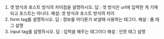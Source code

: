 1. 겟 방식과 포스트 방식의 차이점을 설명하시오.
답 : 겟 방식은 url에 입력한 게 기재되고 포스트는 아니다.
해설: 겟 방식과 포스트 방식의 차이
2. form tag를 설명하시오.
답 : 정보를 어디론가 보낼때 사용하는 태그다.
해설 : 폼 태그 설명
3. input tag를 설명하시오.
답 : 입력을 해주는 태그이다
해설 : 인풋 태그 설명